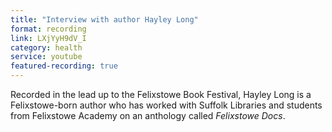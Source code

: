 ```yaml
---
title: "Interview with author Hayley Long"
format: recording
link: LXjYyH9dV_I
category: health
service: youtube
featured-recording: true
---
```


Recorded in the lead up to the Felixstowe Book Festival, Hayley Long is a Felixstowe-born author who has worked with Suffolk Libraries and students from Felixstowe Academy on an anthology called _Felixstowe Docs_.

